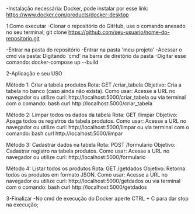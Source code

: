 -Instalação necessária: Docker, pode instalar por esse link:
<br>
https://www.docker.com/products/docker-desktop

1.Como executar
-Clonar o repositório do GitHub, use o comando anexado no seu terminal;
git clone https://github.com/seu-usuario/nome-do-repositorio.git

-Entrar na pasta do repositório
-Entrar na pasta 'meu-projeto'
-Acessar o cmd via pasta: Digitando 'cmd' na barra de diretório da pasta
-Digitar esse comando: docker-compose up --build


2-Aplicação e seu USO

Método 1: Criar a tabela produtos
Rota: GET /criar_tabela
Objetivo: Cria a tabela no banco (caso ainda não exista).
Como usar: Acesse a URL no navegador ou utilize curl:
http://localhost:5000/criar_tabela
ou via terminal com o comando:
bash curl http://localhost:5000/criar_tabela

Método 2: Limpar todos os dados da tabela
Rota: GET /limpar
Objetivo: Apaga todos os registros da tabela produtos.
Como usar: Acesse a URL no navegador ou utilize curl:
http://localhost:5000/limpar
ou via terminal com o comando:
bash curl http://localhost:5000/limpar

Método 3: Cadastrar dados na tabela
Rota: POST /formulario
Objetivo: Cadastrar registro na tabela produtos.
Como usar: Acesse a URL no navegador ou utilize curl:
http://localhost:5000/formulario

Método 4: Listar todos os produtos
Rota: GET /getdados
Objetivo: Retorna todos os produtos em formato JSON.
Como usar: Acesse a URL no navegador ou utilize curl:
http://localhost:5000/getdados
ou via terminal com o comando:
bash curl http://localhost:5000/getdados

3-Finalizar
-No cmd de execução do Docker aperte CTRL + C para dar stop na execução;
